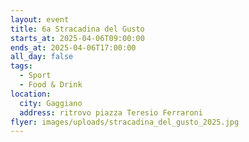 ```yaml
---
layout: event
title: 6a Stracadina del Gusto
starts_at: 2025-04-06T09:00:00
ends_at: 2025-04-06T17:00:00
all_day: false
tags:
  - Sport
  - Food & Drink
location:
  city: Gaggiano
  address: ritrovo piazza Teresio Ferraroni
flyer: images/uploads/stracadina_del_gusto_2025.jpg
---
```

